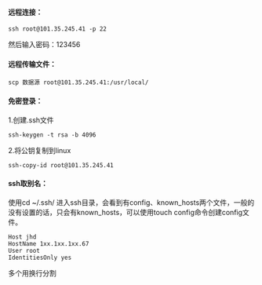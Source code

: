 #### **远程连接：**

```
ssh root@101.35.245.41 -p 22
```

然后输入密码：123456

#### **远程传输文件：**

```
scp 数据源 root@101.35.245.41:/usr/local/
```

#### **免密登录：**

1.创建.ssh文件

```
ssh-keygen -t rsa -b 4096
```

2.将公钥复制到linux

```
ssh-copy-id root@101.35.245.41
```

#### **ssh取别名：**

使用cd ~/.ssh/ 进入ssh目录，会看到有config、known_hosts两个文件，一般的没有设置的话，只会有known_hosts，可以使用touch config命令创建config文件。

```
Host jhd
HostName 1xx.1xx.1xx.67
User root
IdentitiesOnly yes
```

多个用换行分割